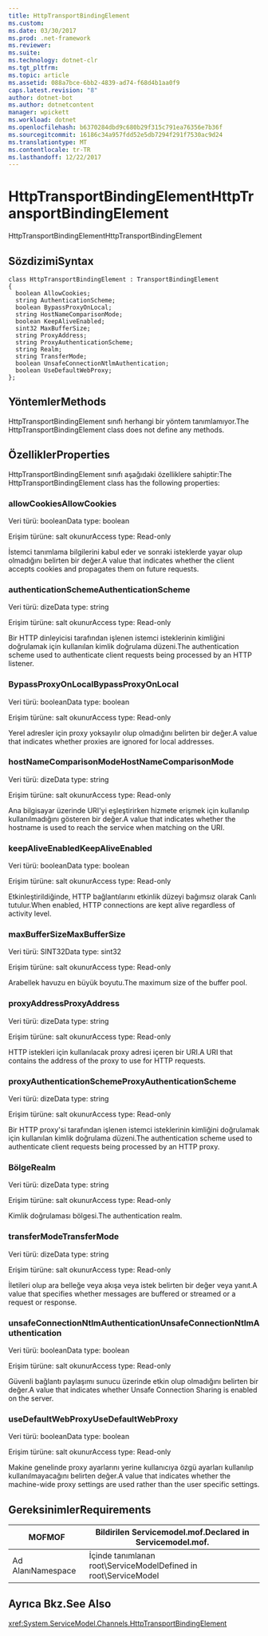 ```yaml
---
title: HttpTransportBindingElement
ms.custom: 
ms.date: 03/30/2017
ms.prod: .net-framework
ms.reviewer: 
ms.suite: 
ms.technology: dotnet-clr
ms.tgt_pltfrm: 
ms.topic: article
ms.assetid: 088a7bce-6bb2-4839-ad74-f68d4b1aa0f9
caps.latest.revision: "8"
author: dotnet-bot
ms.author: dotnetcontent
manager: wpickett
ms.workload: dotnet
ms.openlocfilehash: b6370284dbd9c680b29f315c791ea76356e7b36f
ms.sourcegitcommit: 16186c34a957fdd52e5db7294f291f7530ac9d24
ms.translationtype: MT
ms.contentlocale: tr-TR
ms.lasthandoff: 12/22/2017
---
```

# <a name="httptransportbindingelement"></a><span data-ttu-id="cff5b-102">HttpTransportBindingElement</span><span class="sxs-lookup"><span data-stu-id="cff5b-102">HttpTransportBindingElement</span></span>
<span data-ttu-id="cff5b-103">HttpTransportBindingElement</span><span class="sxs-lookup"><span data-stu-id="cff5b-103">HttpTransportBindingElement</span></span>  
  
## <a name="syntax"></a><span data-ttu-id="cff5b-104">Sözdizimi</span><span class="sxs-lookup"><span data-stu-id="cff5b-104">Syntax</span></span>  
  
```  
class HttpTransportBindingElement : TransportBindingElement  
{  
  boolean AllowCookies;  
  string AuthenticationScheme;  
  boolean BypassProxyOnLocal;  
  string HostNameComparisonMode;  
  boolean KeepAliveEnabled;  
  sint32 MaxBufferSize;  
  string ProxyAddress;  
  string ProxyAuthenticationScheme;  
  string Realm;  
  string TransferMode;  
  boolean UnsafeConnectionNtlmAuthentication;  
  boolean UseDefaultWebProxy;  
};  
```  
  
## <a name="methods"></a><span data-ttu-id="cff5b-105">Yöntemler</span><span class="sxs-lookup"><span data-stu-id="cff5b-105">Methods</span></span>  
 <span data-ttu-id="cff5b-106">HttpTransportBindingElement sınıfı herhangi bir yöntem tanımlamıyor.</span><span class="sxs-lookup"><span data-stu-id="cff5b-106">The HttpTransportBindingElement class does not define any methods.</span></span>  
  
## <a name="properties"></a><span data-ttu-id="cff5b-107">Özellikler</span><span class="sxs-lookup"><span data-stu-id="cff5b-107">Properties</span></span>  
 <span data-ttu-id="cff5b-108">HttpTransportBindingElement sınıfı aşağıdaki özelliklere sahiptir:</span><span class="sxs-lookup"><span data-stu-id="cff5b-108">The HttpTransportBindingElement class has the following properties:</span></span>  
  
### <a name="allowcookies"></a><span data-ttu-id="cff5b-109">allowCookies</span><span class="sxs-lookup"><span data-stu-id="cff5b-109">AllowCookies</span></span>  
 <span data-ttu-id="cff5b-110">Veri türü: boolean</span><span class="sxs-lookup"><span data-stu-id="cff5b-110">Data type: boolean</span></span>  
  
 <span data-ttu-id="cff5b-111">Erişim türüne: salt okunur</span><span class="sxs-lookup"><span data-stu-id="cff5b-111">Access type: Read-only</span></span>  
  
 <span data-ttu-id="cff5b-112">İstemci tanımlama bilgilerini kabul eder ve sonraki isteklerde yayar olup olmadığını belirten bir değer.</span><span class="sxs-lookup"><span data-stu-id="cff5b-112">A value that indicates whether the client accepts cookies and propagates them on future requests.</span></span>  
  
### <a name="authenticationscheme"></a><span data-ttu-id="cff5b-113">authenticationScheme</span><span class="sxs-lookup"><span data-stu-id="cff5b-113">AuthenticationScheme</span></span>  
 <span data-ttu-id="cff5b-114">Veri türü: dize</span><span class="sxs-lookup"><span data-stu-id="cff5b-114">Data type: string</span></span>  
  
 <span data-ttu-id="cff5b-115">Erişim türüne: salt okunur</span><span class="sxs-lookup"><span data-stu-id="cff5b-115">Access type: Read-only</span></span>  
  
 <span data-ttu-id="cff5b-116">Bir HTTP dinleyicisi tarafından işlenen istemci isteklerinin kimliğini doğrulamak için kullanılan kimlik doğrulama düzeni.</span><span class="sxs-lookup"><span data-stu-id="cff5b-116">The authentication scheme used to authenticate client requests being processed by an HTTP listener.</span></span>  
  
### <a name="bypassproxyonlocal"></a><span data-ttu-id="cff5b-117">BypassProxyOnLocal</span><span class="sxs-lookup"><span data-stu-id="cff5b-117">BypassProxyOnLocal</span></span>  
 <span data-ttu-id="cff5b-118">Veri türü: boolean</span><span class="sxs-lookup"><span data-stu-id="cff5b-118">Data type: boolean</span></span>  
  
 <span data-ttu-id="cff5b-119">Erişim türüne: salt okunur</span><span class="sxs-lookup"><span data-stu-id="cff5b-119">Access type: Read-only</span></span>  
  
 <span data-ttu-id="cff5b-120">Yerel adresler için proxy yoksayılır olup olmadığını belirten bir değer.</span><span class="sxs-lookup"><span data-stu-id="cff5b-120">A value that indicates whether proxies are ignored for local addresses.</span></span>  
  
### <a name="hostnamecomparisonmode"></a><span data-ttu-id="cff5b-121">hostNameComparisonMode</span><span class="sxs-lookup"><span data-stu-id="cff5b-121">HostNameComparisonMode</span></span>  
 <span data-ttu-id="cff5b-122">Veri türü: dize</span><span class="sxs-lookup"><span data-stu-id="cff5b-122">Data type: string</span></span>  
  
 <span data-ttu-id="cff5b-123">Erişim türüne: salt okunur</span><span class="sxs-lookup"><span data-stu-id="cff5b-123">Access type: Read-only</span></span>  
  
 <span data-ttu-id="cff5b-124">Ana bilgisayar üzerinde URI'yi eşleştirirken hizmete erişmek için kullanılıp kullanılmadığını gösteren bir değer.</span><span class="sxs-lookup"><span data-stu-id="cff5b-124">A value that indicates whether the hostname is used to reach the service when matching on the URI.</span></span>  
  
### <a name="keepaliveenabled"></a><span data-ttu-id="cff5b-125">keepAliveEnabled</span><span class="sxs-lookup"><span data-stu-id="cff5b-125">KeepAliveEnabled</span></span>  
 <span data-ttu-id="cff5b-126">Veri türü: boolean</span><span class="sxs-lookup"><span data-stu-id="cff5b-126">Data type: boolean</span></span>  
  
 <span data-ttu-id="cff5b-127">Erişim türüne: salt okunur</span><span class="sxs-lookup"><span data-stu-id="cff5b-127">Access type: Read-only</span></span>  
  
 <span data-ttu-id="cff5b-128">Etkinleştirildiğinde, HTTP bağlantılarını etkinlik düzeyi bağımsız olarak Canlı tutulur.</span><span class="sxs-lookup"><span data-stu-id="cff5b-128">When enabled, HTTP connections are kept alive regardless of activity level.</span></span>  
  
### <a name="maxbuffersize"></a><span data-ttu-id="cff5b-129">maxBufferSize</span><span class="sxs-lookup"><span data-stu-id="cff5b-129">MaxBufferSize</span></span>  
 <span data-ttu-id="cff5b-130">Veri türü: SINT32</span><span class="sxs-lookup"><span data-stu-id="cff5b-130">Data type: sint32</span></span>  
  
 <span data-ttu-id="cff5b-131">Erişim türüne: salt okunur</span><span class="sxs-lookup"><span data-stu-id="cff5b-131">Access type: Read-only</span></span>  
  
 <span data-ttu-id="cff5b-132">Arabellek havuzu en büyük boyutu.</span><span class="sxs-lookup"><span data-stu-id="cff5b-132">The maximum size of the buffer pool.</span></span>  
  
### <a name="proxyaddress"></a><span data-ttu-id="cff5b-133">proxyAddress</span><span class="sxs-lookup"><span data-stu-id="cff5b-133">ProxyAddress</span></span>  
 <span data-ttu-id="cff5b-134">Veri türü: dize</span><span class="sxs-lookup"><span data-stu-id="cff5b-134">Data type: string</span></span>  
  
 <span data-ttu-id="cff5b-135">Erişim türüne: salt okunur</span><span class="sxs-lookup"><span data-stu-id="cff5b-135">Access type: Read-only</span></span>  
  
 <span data-ttu-id="cff5b-136">HTTP istekleri için kullanılacak proxy adresi içeren bir URI.</span><span class="sxs-lookup"><span data-stu-id="cff5b-136">A URI that contains the address of the proxy to use for HTTP requests.</span></span>  
  
### <a name="proxyauthenticationscheme"></a><span data-ttu-id="cff5b-137">proxyAuthenticationScheme</span><span class="sxs-lookup"><span data-stu-id="cff5b-137">ProxyAuthenticationScheme</span></span>  
 <span data-ttu-id="cff5b-138">Veri türü: dize</span><span class="sxs-lookup"><span data-stu-id="cff5b-138">Data type: string</span></span>  
  
 <span data-ttu-id="cff5b-139">Erişim türüne: salt okunur</span><span class="sxs-lookup"><span data-stu-id="cff5b-139">Access type: Read-only</span></span>  
  
 <span data-ttu-id="cff5b-140">Bir HTTP proxy'si tarafından işlenen istemci isteklerinin kimliğini doğrulamak için kullanılan kimlik doğrulama düzeni.</span><span class="sxs-lookup"><span data-stu-id="cff5b-140">The authentication scheme used to authenticate client requests being processed by an HTTP proxy.</span></span>  
  
### <a name="realm"></a><span data-ttu-id="cff5b-141">Bölge</span><span class="sxs-lookup"><span data-stu-id="cff5b-141">Realm</span></span>  
 <span data-ttu-id="cff5b-142">Veri türü: dize</span><span class="sxs-lookup"><span data-stu-id="cff5b-142">Data type: string</span></span>  
  
 <span data-ttu-id="cff5b-143">Erişim türüne: salt okunur</span><span class="sxs-lookup"><span data-stu-id="cff5b-143">Access type: Read-only</span></span>  
  
 <span data-ttu-id="cff5b-144">Kimlik doğrulaması bölgesi.</span><span class="sxs-lookup"><span data-stu-id="cff5b-144">The authentication realm.</span></span>  
  
### <a name="transfermode"></a><span data-ttu-id="cff5b-145">transferMode</span><span class="sxs-lookup"><span data-stu-id="cff5b-145">TransferMode</span></span>  
 <span data-ttu-id="cff5b-146">Veri türü: dize</span><span class="sxs-lookup"><span data-stu-id="cff5b-146">Data type: string</span></span>  
  
 <span data-ttu-id="cff5b-147">Erişim türüne: salt okunur</span><span class="sxs-lookup"><span data-stu-id="cff5b-147">Access type: Read-only</span></span>  
  
 <span data-ttu-id="cff5b-148">İletileri olup ara belleğe veya akışa veya istek belirten bir değer veya yanıt.</span><span class="sxs-lookup"><span data-stu-id="cff5b-148">A value that specifies whether messages are buffered or streamed or a request or response.</span></span>  
  
### <a name="unsafeconnectionntlmauthentication"></a><span data-ttu-id="cff5b-149">unsafeConnectionNtlmAuthentication</span><span class="sxs-lookup"><span data-stu-id="cff5b-149">UnsafeConnectionNtlmAuthentication</span></span>  
 <span data-ttu-id="cff5b-150">Veri türü: boolean</span><span class="sxs-lookup"><span data-stu-id="cff5b-150">Data type: boolean</span></span>  
  
 <span data-ttu-id="cff5b-151">Erişim türüne: salt okunur</span><span class="sxs-lookup"><span data-stu-id="cff5b-151">Access type: Read-only</span></span>  
  
 <span data-ttu-id="cff5b-152">Güvenli bağlantı paylaşımı sunucu üzerinde etkin olup olmadığını belirten bir değer.</span><span class="sxs-lookup"><span data-stu-id="cff5b-152">A value that indicates whether Unsafe Connection Sharing is enabled on the server.</span></span>  
  
### <a name="usedefaultwebproxy"></a><span data-ttu-id="cff5b-153">useDefaultWebProxy</span><span class="sxs-lookup"><span data-stu-id="cff5b-153">UseDefaultWebProxy</span></span>  
 <span data-ttu-id="cff5b-154">Veri türü: boolean</span><span class="sxs-lookup"><span data-stu-id="cff5b-154">Data type: boolean</span></span>  
  
 <span data-ttu-id="cff5b-155">Erişim türüne: salt okunur</span><span class="sxs-lookup"><span data-stu-id="cff5b-155">Access type: Read-only</span></span>  
  
 <span data-ttu-id="cff5b-156">Makine genelinde proxy ayarlarını yerine kullanıcıya özgü ayarları kullanılıp kullanılmayacağını belirten değer.</span><span class="sxs-lookup"><span data-stu-id="cff5b-156">A value that indicates whether the machine-wide proxy settings are used rather than the user specific settings.</span></span>  
  
## <a name="requirements"></a><span data-ttu-id="cff5b-157">Gereksinimler</span><span class="sxs-lookup"><span data-stu-id="cff5b-157">Requirements</span></span>  
  
|<span data-ttu-id="cff5b-158">MOF</span><span class="sxs-lookup"><span data-stu-id="cff5b-158">MOF</span></span>|<span data-ttu-id="cff5b-159">Bildirilen Servicemodel.mof.</span><span class="sxs-lookup"><span data-stu-id="cff5b-159">Declared in Servicemodel.mof.</span></span>|  
|---------|-----------------------------------|  
|<span data-ttu-id="cff5b-160">Ad Alanı</span><span class="sxs-lookup"><span data-stu-id="cff5b-160">Namespace</span></span>|<span data-ttu-id="cff5b-161">İçinde tanımlanan root\ServiceModel</span><span class="sxs-lookup"><span data-stu-id="cff5b-161">Defined in root\ServiceModel</span></span>|  
  
## <a name="see-also"></a><span data-ttu-id="cff5b-162">Ayrıca Bkz.</span><span class="sxs-lookup"><span data-stu-id="cff5b-162">See Also</span></span>  
 <xref:System.ServiceModel.Channels.HttpTransportBindingElement>
